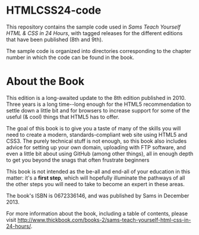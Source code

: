 HTMLCSS24-code
==============

This repository contains the sample code used in *Sams Teach Yourself HTML & CSS in 24 Hours*, with tagged releases for the different editions that have been published (8th and 9th).

The sample code is organized into directories corresponding to the chapter number in which the code can be found in the book.

About the Book
==============

This edition is a long-awaited update to the 8th edition published in 2010.  Three years is a long time--long enough for the HTML5 recommendation to settle down a little bit and for browsers to increase support for some of the useful (& cool) things that HTML5 has to offer. 

The goal of this book is to give you a taste of many of the skills you will need to create a modern, standards-compliant web site using HTML5 and CSS3. The purely technical stuff is not enough, so this book also includes advice for setting up your own domain, uploading with FTP software, and even a little bit about using GitHub (among other things), all in enough depth to get you beyond the snags that often frustrate beginners

This book is not intended as the be-all and end-all of your education in this matter: it's a **first step**, which will hopefully illuminate the pathways of all the other steps you will need to take to become an expert in these areas.  

The book's ISBN is 0672336146, and was published by Sams in December 2013.

For more information about the book, including a table of contents, please visit http://www.thickbook.com/books-2/sams-teach-yourself-html-css-in-24-hours/.
